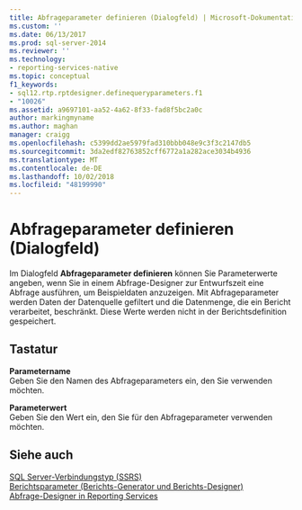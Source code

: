 ```yaml
---
title: Abfrageparameter definieren (Dialogfeld) | Microsoft-Dokumentation
ms.custom: ''
ms.date: 06/13/2017
ms.prod: sql-server-2014
ms.reviewer: ''
ms.technology:
- reporting-services-native
ms.topic: conceptual
f1_keywords:
- sql12.rtp.rptdesigner.definequeryparameters.f1
- "10026"
ms.assetid: a9697101-aa52-4a62-8f33-fad8f5bc2a0c
author: markingmyname
ms.author: maghan
manager: craigg
ms.openlocfilehash: c5399dd2ae5979fad310bbb048e9c3f3c2147db5
ms.sourcegitcommit: 3da2edf82763852cff6772a1a282ace3034b4936
ms.translationtype: MT
ms.contentlocale: de-DE
ms.lasthandoff: 10/02/2018
ms.locfileid: "48199990"
---
```

# <a name="define-query-parameters-dialog-box"></a>Abfrageparameter definieren (Dialogfeld)
  Im Dialogfeld **Abfrageparameter definieren** können Sie Parameterwerte angeben, wenn Sie in einem Abfrage-Designer zur Entwurfszeit eine Abfrage ausführen, um Beispieldaten anzuzeigen. Mit Abfrageparameter werden Daten der Datenquelle gefiltert und die Datenmenge, die ein Bericht verarbeitet, beschränkt. Diese Werte werden nicht in der Berichtsdefinition gespeichert.  
  
## <a name="options"></a>Tastatur  
 **Parametername**  
 Geben Sie den Namen des Abfrageparameters ein, den Sie verwenden möchten.  
  
 **Parameterwert**  
 Geben Sie den Wert ein, den Sie für den Abfrageparameter verwenden möchten.  
  
## <a name="see-also"></a>Siehe auch  
 [SQL Server-Verbindungstyp &#40;SSRS&#41;](sql-server-connection-type-ssrs.md)   
 [Berichtsparameter &#40;Berichts-Generator und Berichts-Designer&#41;](../report-design/report-parameters-report-builder-and-report-designer.md)   
 [Abfrage-Designer in Reporting Services](../reporting-services-query-designers.md)  
  
  
